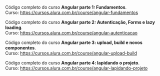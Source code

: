 Código completo do curso **Angular parte 1: Fundamentos**.                               
Curso: https://cursos.alura.com.br/course/angular-fundamentos                          

Código completo do curso **Angular parte 2: Autenticação, Forms e lazy loading**.			                    
Curso: https://cursos.alura.com.br/course/angular-autenticacao					

Código completo do curso **Angular parte 3: upload, build e novos componentes**.                      
Curso: https://cursos.alura.com.br/course/angular-upload-build					

Código completo do curso **Angular parte 4: lapidando o projeto**.                                
Curso: https://cursos.alura.com.br/course/angular-lapidando-projeto
